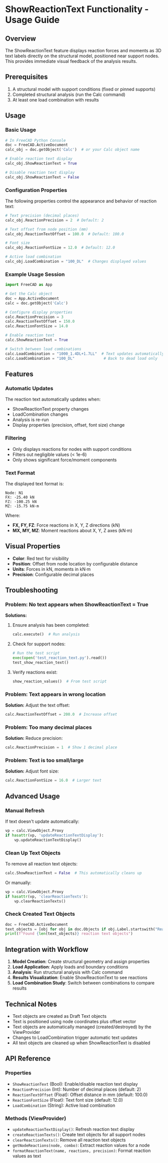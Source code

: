 # ShowReactionText Functionality - Usage Guide

## Overview

The ShowReactionText feature displays reaction forces and moments as 3D text labels directly on the structural model, positioned near support nodes. This provides immediate visual feedback of the analysis results.

## Prerequisites

1. A structural model with support conditions (fixed or pinned supports)
2. Completed structural analysis (run the Calc command)
3. At least one load combination with results

## Usage

### Basic Usage

```python
# In FreeCAD Python Console
doc = FreeCAD.ActiveDocument
calc_obj = doc.getObject('Calc')  # or your Calc object name

# Enable reaction text display
calc_obj.ShowReactionText = True

# Disable reaction text display
calc_obj.ShowReactionText = False
```

### Configuration Properties

The following properties control the appearance and behavior of reaction text:

```python
# Text precision (decimal places)
calc_obj.ReactionPrecision = 2  # Default: 2

# Text offset from node position (mm)
calc_obj.ReactionTextOffset = 100.0  # Default: 100.0

# Font size
calc_obj.ReactionFontSize = 12.0  # Default: 12.0

# Active load combination
calc_obj.LoadCombination = "100_DL"  # Changes displayed values
```

### Example Usage Session

```python
import FreeCAD as App

# Get the Calc object
doc = App.ActiveDocument
calc = doc.getObject('Calc')

# Configure display properties
calc.ReactionPrecision = 3
calc.ReactionTextOffset = 150.0
calc.ReactionFontSize = 14.0

# Enable reaction text
calc.ShowReactionText = True

# Switch between load combinations
calc.LoadCombination = "1000_1.4DL+1.7LL"  # Text updates automatically
calc.LoadCombination = "100_DL"             # Back to dead load only
```

## Features

### Automatic Updates

The reaction text automatically updates when:
- ShowReactionText property changes
- LoadCombination changes  
- Analysis is re-run
- Display properties (precision, offset, font size) change

### Filtering

- Only displays reactions for nodes with support conditions
- Filters out negligible values (< 1e-6)
- Only shows significant force/moment components

### Text Format

The displayed text format is:
```
Node: N1
FX: -25.40 kN
FZ: -100.25 kN
MZ: -15.75 kN·m
```

Where:
- **FX, FY, FZ**: Force reactions in X, Y, Z directions (kN)
- **MX, MY, MZ**: Moment reactions about X, Y, Z axes (kN·m)

## Visual Properties

- **Color**: Red text for visibility
- **Position**: Offset from node location by configurable distance
- **Units**: Forces in kN, moments in kN·m
- **Precision**: Configurable decimal places

## Troubleshooting

### Problem: No text appears when ShowReactionText = True

**Solutions:**
1. Ensure analysis has been completed:
   ```python
   calc.execute()  # Run analysis
   ```

2. Check for support nodes:
   ```python
   # Run the test script
   exec(open('test_reaction_text.py').read())
   test_show_reaction_text()
   ```

3. Verify reactions exist:
   ```python
   show_reaction_values()  # From test script
   ```

### Problem: Text appears in wrong location

**Solution:**
Adjust the text offset:
```python
calc.ReactionTextOffset = 200.0  # Increase offset
```

### Problem: Too many decimal places

**Solution:**
Reduce precision:
```python
calc.ReactionPrecision = 1  # Show 1 decimal place
```

### Problem: Text is too small/large

**Solution:**
Adjust font size:
```python
calc.ReactionFontSize = 16.0  # Larger text
```

## Advanced Usage

### Manual Refresh

If text doesn't update automatically:
```python
vp = calc.ViewObject.Proxy
if hasattr(vp, 'updateReactionTextDisplay'):
    vp.updateReactionTextDisplay()
```

### Clean Up Text Objects

To remove all reaction text objects:
```python
calc.ShowReactionText = False  # This automatically cleans up
```

Or manually:
```python
vp = calc.ViewObject.Proxy
if hasattr(vp, 'clearReactionTexts'):
    vp.clearReactionTexts()
```

### Check Created Text Objects

```python
doc = FreeCAD.ActiveDocument
text_objects = [obj for obj in doc.Objects if obj.Label.startswith("Reactions_")]
print(f"Found {len(text_objects)} reaction text objects")
```

## Integration with Workflow

1. **Model Creation**: Create structural geometry and assign properties
2. **Load Application**: Apply loads and boundary conditions  
3. **Analysis**: Run structural analysis with Calc command
4. **Results Visualization**: Enable ShowReactionText to see reactions
5. **Load Combination Study**: Switch between combinations to compare results

## Technical Notes

- Text objects are created as Draft Text objects
- Text is positioned using node coordinates plus offset vector
- Text objects are automatically managed (created/destroyed) by the ViewProvider
- Changes to LoadCombination trigger automatic text updates
- All text objects are cleaned up when ShowReactionText is disabled

## API Reference

### Properties
- `ShowReactionText` (Bool): Enable/disable reaction text display
- `ReactionPrecision` (Int): Number of decimal places (default: 2)
- `ReactionTextOffset` (Float): Offset distance in mm (default: 100.0)
- `ReactionFontSize` (Float): Text font size (default: 12.0)
- `LoadCombination` (String): Active load combination

### Methods (ViewProvider)
- `updateReactionTextDisplay()`: Refresh reaction text display
- `createReactionTexts()`: Create text objects for all support nodes
- `clearReactionTexts()`: Remove all reaction text objects
- `getNodeReactions(node, combo)`: Extract reaction values for a node
- `formatReactionText(name, reactions, precision)`: Format reaction values as text